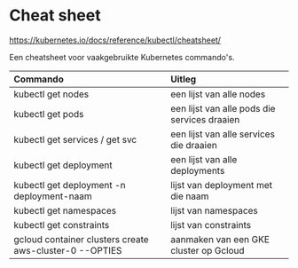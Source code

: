 # Cheat sheet

https://kubernetes.io/docs/reference/kubectl/cheatsheet/

Een cheatsheet voor vaakgebruikte Kubernetes commando's.

| Commando                                                | Uitleg                                       |
| :------------------------------------------------------ | :------------------------------------------- |
| kubectl get nodes                                       | een lijst van alle nodes                     |
| kubectl get pods                                        | een lijst van alle pods die services draaien |
| kubectl get services / get svc                          | een lijst van alle services die draaien      |
| kubectl get deployment                                  | een lijst van alle deployments               |
| kubectl get deployment -n deployment-naam               | lijst van deployment met die naam            |
| kubectl get namespaces                                  | lijst van namespaces                         |
| kubectl get constraints                                 | lijst van constraints                        |
| gcloud container clusters create aws-cluster-0 --OPTIES | aanmaken van een GKE cluster op Gcloud       |